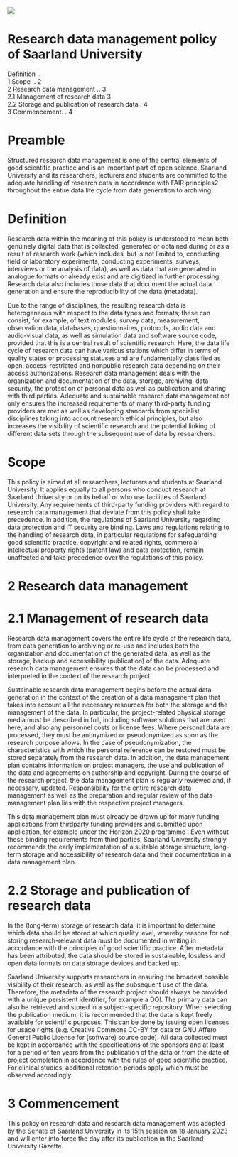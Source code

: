 ![](images/050cd7379b506d0aa673a5eb204c29ac9220eb927caca65120923fbb77dca7ee.jpg)  

# Research data management policy of Saarland University  

Definition ..   
1 Scope .. 2   
2 Research data management .. 3   
2.1 Management of research data 3   
2.2 Storage and publication of research data . 4   
3 Commencement. . 4  

# Preamble  

Structured research data management is one of the central elements of good scientific practice and is an important part of open science. Saarland University and its researchers, lecturers and students are committed to the adequate handling of research data in accordance with FAIR principles2 throughout the entire data life cycle from data generation to archiving.  

# Definition  

Research data within the meaning of this policy is understood to mean both genuinely digital data that is collected, generated or obtained during or as a result of research work (which includes, but is not limited to, conducting field or laboratory experiments, conducting experiments, surveys, interviews or the analysis of data), as well as data that are generated in analogue formats or already exist and are digitized in further processing. Research data also includes those data that document the actual data generation and ensure the reproducibility of the data (metadata).  

Due to the range of disciplines, the resulting research data is heterogeneous with respect to the data types and formats; these can consist, for example, of text modules, survey data, measurement, observation data, databases, questionnaires, protocols, audio data and audio-visual data, as well as simulation data and software source code, provided that this is a central result of scientific research. Here, the data life cycle of research data can have various stations which differ in terms of quality states or processing statuses and are fundamentally classified as open, access-restricted and nonpublic research data depending on their access authorizations. Research data management deals with the organization and documentation of the data, storage, archiving, data security, the protection of personal data as well as publication and sharing with third parties. Adequate and sustainable research data management not only ensures the increased requirements of many third-party funding providers are met as well as developing standards from specialist disciplines taking into account research ethical principles, but also increases the visibility of scientific research and the potential linking of different data sets through the subsequent use of data by researchers.  

# Scope  

This policy is aimed at all researchers, lecturers and students at Saarland University. It applies equally to all persons who conduct research at Saarland University or on its behalf or who use facilities of Saarland University. Any requirements of third-party funding providers with regard to research data management that deviate from this policy shall take precedence. In addition, the regulations of Saarland University regarding data protection and IT security are binding. Laws and regulations relating to the handling of research data, in particular regulations for safeguarding good scientific practice, copyright and related rights, commercial intellectual property rights (patent law) and data protection, remain unaffected and take precedence over the regulations of this policy.  

# 2 Research data management  

# 2.1 Management of research data  

Research data management covers the entire life cycle of the research data, from data generation to archiving or re-use and includes both the organization and documentation of the generated data, as well as the storage, backup and accessibility (publication) of the data. Adequate research data management ensures that the data can be processed and interpreted in the context of the research project.  

Sustainable research data management begins before the actual data generation in the context of the creation of a data management plan that takes into account all the necessary resources for both the storage and the management of the data. In particular, the project-related physical storage media must be described in full, including software solutions that are used here, and also any personnel costs or license fees. Where personal data are processed, they must be anonymized or pseudonymized as soon as the research purpose allows. In the case of pseudonymization, the characteristics with which the personal reference can be restored must be stored separately from the research data. In addition, the data management plan contains information on project managers, the use and publication of the data and agreements on authorship and copyright. During the course of the research project, the data management plan is regularly reviewed and, if necessary, updated. Responsibility for the entire research data management as well as the preparation and regular review of the data management plan lies with the respective project managers.  

This data management plan must already be drawn up for many funding applications from thirdparty funding providers and submitted upon application, for example under the Horizon 2020 programme . Even without these binding requirements from third parties, Saarland University strongly recommends the early implementation of a suitable storage structure, long-term storage and accessibility of research data and their documentation in a data management plan.  

# 2.2 Storage and publication of research data  

In the (long-term) storage of research data, it is important to determine which data should be stored at which quality level, whereby reasons for not storing research-relevant data must be documented in writing in accordance with the principles of good scientific practice. After metadata has been attributed, the data should be stored in sustainable, lossless and open data formats on data storage devices and backed up.  

Saarland University supports researchers in ensuring the broadest possible visibility of their research, as well as the subsequent use of the data. Therefore, the metadata of the research project should always be provided with a unique persistent identifier, for example a DOI. The primary data can also be retrieved and stored in a subject-specific repository. When selecting the publication medium, it is recommended that the data is kept freely available for scientific purposes. This can be done by issuing open licenses for usage rights (e.g. Creative Commons CC-BY for data or GNU Affero General Public License for (software) source code). All data collected must be kept in accordance with the specifications of the sponsors and at least for a period of ten years from the publication of the data or from the date of project completion in accordance with the rules of good scientific practice.  For clinical studies, additional retention periods apply which must be observed accordingly.  

# 3 Commencement  

This policy on research data and research data management was adopted by the Senate of Saarland University in its 15th session on 18 January 2023 and will enter into force the day after its publication in the Saarland University Gazette.  